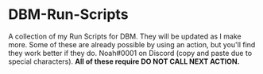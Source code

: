 # DBM-Run-Scripts
A collection of my Run Scripts for DBM. They will be updated as I make more. Some of these are already possible by using an action, but you'll find they work better if they do. Noаh#0001 on Discord (copy and paste due to special characters). **All of these require DO NOT CALL NEXT ACTION.**
